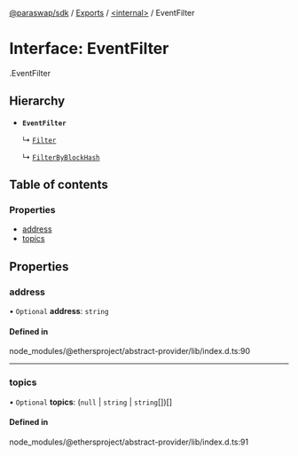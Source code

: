 [@paraswap/sdk](../README.md) / [Exports](../modules.md) / [<internal\>](../modules/internal_.md) / EventFilter

# Interface: EventFilter

[<internal>](../modules/internal_.md).EventFilter

## Hierarchy

- **`EventFilter`**

  ↳ [`Filter`](internal_.Filter.md)

  ↳ [`FilterByBlockHash`](internal_.FilterByBlockHash.md)

## Table of contents

### Properties

- [address](internal_.EventFilter.md#address)
- [topics](internal_.EventFilter.md#topics)

## Properties

### address

• `Optional` **address**: `string`

#### Defined in

node_modules/@ethersproject/abstract-provider/lib/index.d.ts:90

___

### topics

• `Optional` **topics**: (``null`` \| `string` \| `string`[])[]

#### Defined in

node_modules/@ethersproject/abstract-provider/lib/index.d.ts:91
